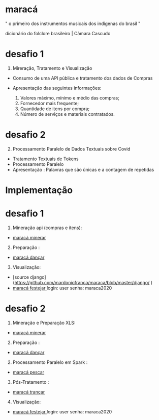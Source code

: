 # maracá

" o primeiro dos instrumentos musicais dos indígenas do brasil "  

dicionário do folclore brasileiro | Câmara Cascudo

# desafio 1

1) Mireração, Tratamento e Visualização

- Consumo de uma API pública e tratamento dos dados de Compras  
- Apresentação das seguintes informações:

    1. Valores máximo, mínimo e médio das compras;
    2. Fornecedor mais frequente;
    3. Quantidade de itens por compra;
    4. Número de serviços e materiais contratados.

# desafio 2

2) Processamento Paralelo de Dados Textuais sobre Covid
- Tratamento Textuais de Tokens
- Processamento Paralelo 
- Apresentação : Palavras que são únicas e a contagem de repetidas

# Implementação

# desafio 1

1) Mineração api (compras e itens):
  - [maracá minerar ](https://github.com/mardoniofranca/maraca/blob/master/miner/api-request.ipynb)

2) Preparação :
  - [maracá dançar ](https://github.com/mardoniofranca/maraca/blob/master/prepare/compras_itens.ipynb)

3) Visualização:
  - [source django]  (https://github.com/mardoniofranca/maraca/blob/master/django/ )
  - [maracá festejar ](https://maraca.herokuapp.com/)
  login: user
  senha: maraca2020


# desafio 2

1) Mineração e Preparação XLS:
  - [maracá minerar ](https://github.com/mardoniofranca/maraca/blob/master/miner/miner_xls.ipynb)

2) Preparação :
  - [maracá dançar ](https://github.com/mardoniofranca/maraca/blob/master/prepare/text.ipynb)

2) Processamento Paralelo em Spark :
  - [maracá pescar ](https://github.com/mardoniofranca/maraca/blob/master/spark/main.py)

3) Pós-Tratamento :
  - [maracá trançar ](https://github.com/mardoniofranca/maraca/blob/master/treat/text.ipynb)

4) Visualização:
  - [maracá festejar ](https://maraca.herokuapp.com/) 
  login: user
  senha: maraca2020
